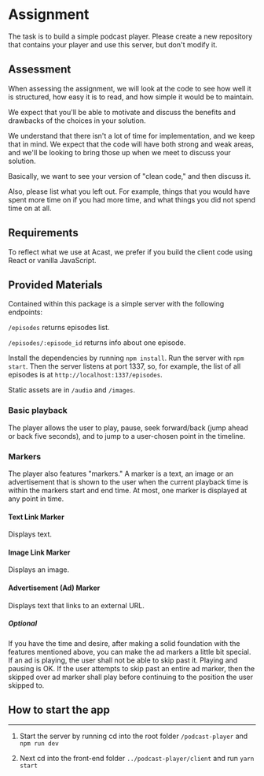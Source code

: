 # Assignment

The task is to build a simple podcast player.
Please create a new repository that contains your player and use this server, but don't modify it.

## Assessment

When assessing the assignment, we will look at the code to see how well it is structured, how easy it is to read, and how simple it would be to maintain.

We expect that you'll be able to motivate and discuss the benefits and drawbacks of the choices in your solution.

We understand that there isn't a lot of time for implementation, and we keep that in mind. We expect that the code will have both strong and weak areas, and we'll be looking to bring those up when we meet to discuss your solution.

Basically, we want to see your version of "clean code," and then discuss it.

Also, please list what you left out. For example, things that you would have spent more time on if you had more time, and what things you did not spend time on at all.

## Requirements

To reflect what we use at Acast, we prefer if you build the client code using React or vanilla JavaScript.

## Provided Materials

Contained within this package is a simple server with the following endpoints:

`/episodes` returns episodes list.

`/episodes/:episode_id` returns info about one episode.

Install the dependencies by running `npm install`.
Run the server with `npm start`.
Then the server listens at port 1337, so, for example, the list of all episodes is at `http://localhost:1337/episodes`.

Static assets are in `/audio` and `/images`.

### Basic playback

The player allows the user to play, pause, seek forward/back (jump ahead or back five seconds), and to jump to a user-chosen point in the timeline.

### Markers

The player also features "markers." A marker is a text, an image or an advertisement that is shown to the user when the current playback time is within the markers start and end time. At most, one marker is displayed at any point in time.

#### Text Link Marker

Displays text.

#### Image Link Marker

Displays an image.

#### Advertisement (Ad) Marker

Displays text that links to an external URL.

##### Optional

If you have the time and desire, after making a solid foundation with the features mentioned above, you can make the ad markers a little bit special. If an ad is playing, the user shall not be able to skip past it. Playing and pausing is OK. If the user attempts to skip past an entire ad marker, then the skipped over ad marker shall play before continuing to the position the user skipped to.


## How to start the app
-----------------------
1. Start the server by running cd into the root folder ``/podcast-player`` and ``npm run dev``

2. Next cd into the front-end folder ``../podcast-player/client`` and run ``yarn start``

